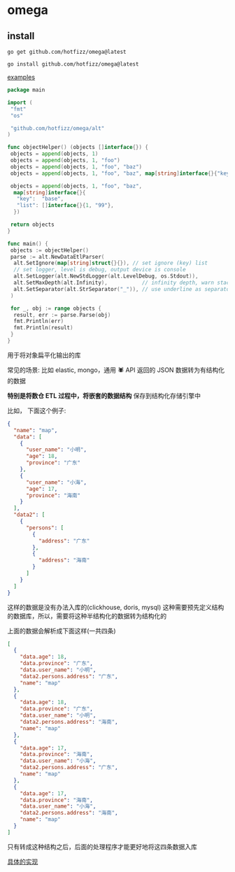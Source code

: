 # omega

## install

```shell
go get github.com/hotfizz/omega@latest
```

```shell
go install github.com/hotfizz/omega@latest
```

[examples](examples/simple/main.go)

```go
package main

import (
 "fmt"
 "os"

 "github.com/hotfizz/omega/alt"
)

func objectHelper() (objects []interface{}) {
 objects = append(objects, 1)
 objects = append(objects, 1, "foo")
 objects = append(objects, 1, "foo", "baz")
 objects = append(objects, 1, "foo", "baz", map[string]interface{}{"key": "base"})

 objects = append(objects, 1, "foo", "baz",
  map[string]interface{}{
   "key":  "base",
   "list": []interface{}{1, "99"},
  })

 return objects
}

func main() {
 objects := objectHelper()
 parse := alt.NewDataEtlParser(
  alt.SetIgnore(map[string]struct{}{}), // set ignore (key) list
  // set logger, level is debug, output device is console
  alt.SetLogger(alt.NewStdLogger(alt.LevelDebug, os.Stdout)),
  alt.SetMaxDepth(alt.Infinity),           // infinity depth, warn stack
  alt.SetSeparator(alt.StrSeparator("_")), // use underline as separator
 )

 for _, obj := range objects {
  result, err := parse.Parse(obj)
  fmt.Println(err)
  fmt.Println(result)
 }
}

```

用于将对象扁平化输出的库

常见的场景: 比如 elastic, mongo，通用 🕷 API 返回的 JSON 数据转为有结构化的数据

**特别是将数仓 ETL 过程中，将嵌套的数据结构** 保存到结构化存储引擎中

比如， 下面这个例子:

```json
{
  "name": "map",
  "data": [
    {
      "user_name": "小明",
      "age": 18,
      "province": "广东"
    },
    {
      "user_name": "小海",
      "age": 17,
      "province": "海南"
    }
  ],
  "data2": [
    {
      "persons": [
        {
          "address": "广东"
        },
        {
          "address": "海南"
        }
      ]
    }
  ]
}
```

这样的数据是没有办法入库的(clickhouse, doris, mysql) 这种需要预先定义结构的数据库，所以，需要将这种半结构化的数据转为结构化的

上面的数据会解析成下面这样(一共四条)

```json
[
  {
    "data.age": 18,
    "data.province": "广东",
    "data.user_name": "小明",
    "data2.persons.address": "广东",
    "name": "map"
  },
  {
    "data.age": 18,
    "data.province": "广东",
    "data.user_name": "小明",
    "data2.persons.address": "海南",
    "name": "map"
  },
  {
    "data.age": 17,
    "data.province": "海南",
    "data.user_name": "小海",
    "data2.persons.address": "广东",
    "name": "map"
  },
  {
    "data.age": 17,
    "data.province": "海南",
    "data.user_name": "小海",
    "data2.persons.address": "海南",
    "name": "map"
  }
]
```

只有转成这种结构之后，后面的处理程序才能更好地将这四条数据入库

[具体的实现](alt/doc/normalize_readme.md)
